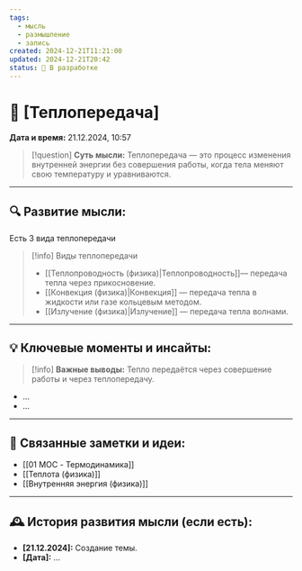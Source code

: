 ```yaml
---
tags:
  - мысль
  - размышление
  - запись
created: 2024-12-21T11:21:00
updated: 2024-12-21T20:42
status: 🚧 В разработке
---
```


# 💭  [Теплопередача]

**Дата и время:** 21.12.2024, 10:57

> [!question] **Суть мысли:**
> Теплопередача — это процесс изменения внутренней энергии без совершения работы, когда тела меняют свою температуру и уравниваются.

---

## 🔍 Развитие мысли:

Есть 3 вида теплопередачи

> [!info] Виды теплопередачи
> - [[Теплопроводность (физика)|Теплопроводность]]— передача тепла через прикосновение.
> - [[Конвекция (физика)|Конвекция]] — передача тепла в жидкости или газе кольцевым методом.
> - [[Излучение (физика)|Излучение]] — передача тепла волнами.

---

## 💡 Ключевые моменты и инсайты:

> [!info] **Важные выводы:**
> Тепло передаётся через совершение работы и через теплопередачу.

- ...
- ...

---

## 🔄 Связанные заметки и идеи:

- [[01 MOC - Термодинамика]]
- [[Теплота (физика)]]
- [[Внутренняя энергия (физика)]]


---

## 🕰️ История развития мысли (если есть):

* **[21.12.2024]:**  Создание темы.
* **[Дата]:**  ...
